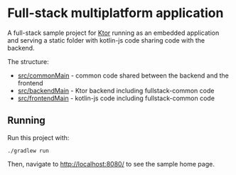 # Full-stack multiplatform application

A full-stack sample project for [Ktor](https://ktor.io) running as an embedded application and serving
a static folder with kotlin-js code sharing code with the backend.

The structure:
* [src/commonMain](src/commonMain) - common code shared between the backend and the frontend
* [src/backendMain](src/backendMain) - Ktor backend including fullstack-common code
* [src/frontendMain](src/frontendMain) - kotlin-js code including fullstack-common code

## Running

Run this project with:

```
./gradlew run
```

Then, navigate to [http://localhost:8080/](http://localhost:8080/) to see the sample home page.
